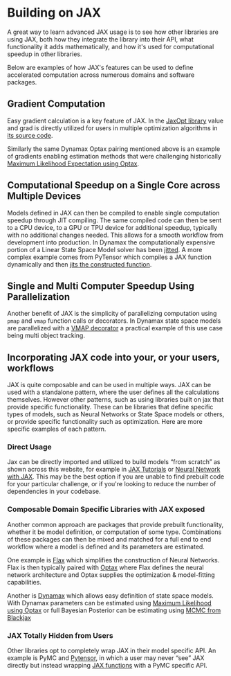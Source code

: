 # Building on JAX

<!--* freshness: { reviewed: '2024-05-03' } *-->

A great way to learn advanced JAX usage is to see how other libraries are using JAX,
both how they integrate the library into their API,
what functionality it adds mathematically,
and how it's used for computational speedup in other libraries.


Below are examples of how JAX's features can be used to define accelerated
computation across numerous domains and software packages.

## Gradient Computation
Easy gradient calculation is a key feature of JAX.
In the [JaxOpt library](https://github.com/google/jaxopt) value and grad is directly utilized for users in multiple optimization algorithms in [its source code](https://github.com/google/jaxopt/blob/main/jaxopt/_src/base.py#LL87C30-L87C44).

Similarly the same Dynamax Optax pairing mentioned above is an example of
gradients enabling estimation methods that were challenging historically
[Maximum Likelihood Expectation using Optax](https://probml.github.io/dynamax/notebooks/linear_gaussian_ssm/lgssm_learning.html).

## Computational Speedup on a Single Core across Multiple Devices
Models defined in JAX can then be compiled to enable single computation speedup through JIT compiling.
The same compiled code can then be sent to a CPU device,
to a GPU or TPU device for additional speedup,
typically with no additional changes needed.
This allows for a smooth workflow from development into production.
In Dynamax the computationally expensive portion of a Linear State Space Model solver has been [jitted](https://github.com/probml/dynamax/blob/main/dynamax/linear_gaussian_ssm/models.py#L579).
A more complex example comes from PyTensor which compiles a JAX function dynamically and then [jits the constructed function](https://github.com/pymc-devs/pytensor/blob/main/pytensor/link/jax/linker.py#L64).

## Single and Multi Computer Speedup Using Parallelization
Another benefit of JAX is the simplicity of parallelizing computation using
`pmap` and `vmap` function calls or decorators.
In Dynamax state space models are parallelized with a [VMAP decorator](https://github.com/probml/dynamax/blob/main/dynamax/linear_gaussian_ssm/parallel_inference.py#L89)
a practical example of this use case being multi object tracking.

## Incorporating JAX code into your, or your users, workflows
JAX is quite composable and can be used in multiple ways.
JAX can be used with a standalone pattern, where the user defines all the calculations themselves.
However other patterns, such as using libraries built on jax that provide specific functionality.
These can be libraries that define specific types of models,
such as Neural Networks or State Space models or others,
or provide specific functionality such as optimization.
Here are more specific examples of each pattern.

### Direct Usage
Jax can be directly imported and utilized to build models “from scratch” as shown across this website,
for example in [JAX Tutorials](https://jax.readthedocs.io/en/latest/tutorials.html)
or [Neural Network with JAX](https://jax.readthedocs.io/en/latest/notebooks/neural_network_with_tfds_data.html).
This may be the best option if you are unable to find prebuilt code
for your particular challenge, or if you're looking to reduce the number
of dependencies in your codebase.

### Composable Domain Specific Libraries with JAX exposed
Another common approach are packages that provide prebuilt functionality,
whether it be model definition, or computation of some type.
Combinations of these packages can then be mixed and matched for a full
end to end workflow where a model is defined and its parameters are estimated.

One example is [Flax](https://github.com/google/flax) which simplifies the construction of Neural Networks.
Flax is then typically paired with [Optax](https://github.com/deepmind/optax)
where Flax defines the neural network architecture
and Optax supplies the optimization & model-fitting capabilities.

Another is [Dynamax](https://github.com/probml/dynamax) which allows easy
definition of state space models.
With Dynamax parameters can be estimated using
[Maximum Likelihood using Optax](https://probml.github.io/dynamax/notebooks/linear_gaussian_ssm/lgssm_learning.html)
or full Bayesian Posterior can be estimating using [MCMC from Blackjax](https://probml.github.io/dynamax/notebooks/linear_gaussian_ssm/lgssm_hmc.html)

### JAX Totally Hidden from Users
Other libraries opt to completely wrap JAX in their model specific API.
An example is PyMC and [Pytensor](https://github.com/pymc-devs/pytensor),
in which a user may never “see” JAX directly
but instead wrapping [JAX functions](https://pytensor.readthedocs.io/en/latest/extending/creating_a_numba_jax_op.html)
with a PyMC specific API.
